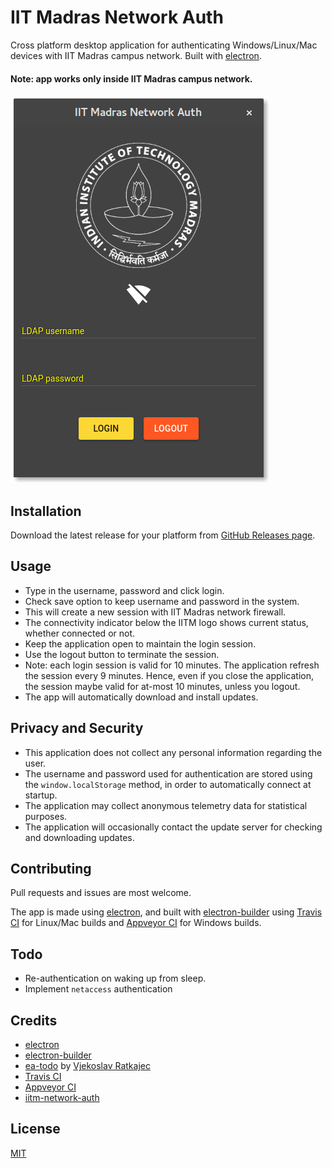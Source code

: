 # IIT Madras Network Auth 

Cross platform desktop application for authenticating Windows/Linux/Mac devices with IIT Madras campus network. Built with [electron](http://electron.atom.io).

#### Note: app works only inside IIT Madras campus network.

![image](preview.png)

## Installation

Download the latest release for your platform from [GitHub Releases page](https://github.com/shahidhk/iitm-network-auth-app/releases).

## Usage

- Type in the username, password and click login.
- Check save option to keep username and password in the system.
- This will create a new session with IIT Madras network firewall.
- The connectivity indicator below the IITM logo shows current status, whether connected or not.
- Keep the application open to maintain the login session.
- Use the logout button to terminate the session.
- Note: each login session is valid for 10 minutes. The application refresh the session every 9 minutes. Hence, even if you close the application, the session maybe valid for at-most 10 minutes, unless you logout.
- The app will automatically download and install updates.

## Privacy and Security

- This application does not collect any personal information regarding the user. 
- The username and password used for authentication are stored using the `window.localStorage` method, in order to automatically connect at startup.
- The application may collect anonymous telemetry data for statistical purposes.
- The application will occasionally contact the update server for checking and downloading updates.

## Contributing

Pull requests and issues are most welcome.

The app is made using [electron](http://electron.atom.io), and built with [electron-builder](https://github.com/electron-userland/electron-builder) using [Travis CI](https://travis-ci.org) for Linux/Mac builds and [Appveyor CI](http://www.appveyor.com) for Windows builds. 

## Todo
- Re-authentication on waking up from sleep.
- Implement `netaccess` authentication 

## Credits
- [electron](http://electron.atom.io)
- [electron-builder](https://github.com/electron-userland/electron-builder)
- [ea-todo](https://github.com/Vj3k0/ea-todo) by [Vjekoslav Ratkajec](https://github.com/Vj3k0)
- [Travis CI](https://travis-ci.org) 
- [Appveyor CI](http://www.appveyor.com)
- [iitm-network-auth](https://shahidhk.github.io/iitm-network-auth)

## License 

[MIT](LICENSE)
